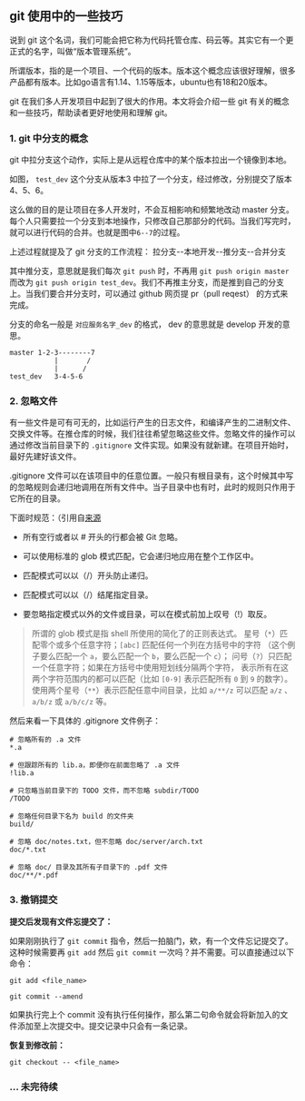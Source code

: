 ## git 使用中的一些技巧

说到 git 这个名词，我们可能会把它称为代码托管仓库、码云等。其实它有一个更正式的名字，叫做“版本管理系统”。

所谓版本，指的是一个项目、一个代码的版本。版本这个概念应该很好理解，很多产品都有版本。比如go语言有1.14、1.15等版本，ubuntu也有18和20版本。

git 在我们多人开发项目中起到了很大的作用。本文将会介绍一些 git 有关的概念和一些技巧，帮助读者更好地使用和理解 git。

### 1. git 中分支的概念

git 中拉分支这个动作，实际上是从远程仓库中的某个版本拉出一个镜像到本地。

如图， `test_dev` 这个分支从版本3 中拉了一个分支，经过修改，分别提交了版本 4、5、6。

这么做的目的是让项目在多人开发时，不会互相影响和频繁地改动 master 分支。每个人只需要拉一个分支到本地操作，只修改自己那部分的代码。当我们写完时，就可以进行代码的合并。也就是图中`6--7`的过程。

上述过程就提及了 git 分支的工作流程： 拉分支--本地开发--推分支--合并分支

其中推分支，意思就是我们每次 `git push` 时，不再用 `git push origin master` 而改为 `git push origin test_dev`。我们不再推主分支，而是推到自己的分支上。当我们要合并分支时，可以通过 github 网页提 pr（pull reqest） 的方式来完成。

分支的命名一般是 `对应服务名字_dev` 的格式， dev 的意思就是 develop 开发的意思。

```
master 1-2-3--------7
           |       /
           |      /
test_dev   3-4-5-6
```

### 2. 忽略文件

有一些文件是可有可无的，比如运行产生的日志文件，和编译产生的二进制文件、交换文件等。在推仓库的时候，我们往往希望忽略这些文件。忽略文件的操作可以通过修改当前目录下的 `.gitignore` 文件实现。如果没有就新建。在项目开始时，最好先建好该文件。

.gitignore 文件可以在该项目中的任意位置。一般只有根目录有，这个时候其中写的忽略规则会递归地调用在所有文件中。当子目录中也有时，此时的规则只作用于它所在的目录。

下面时规范：（引用自[来源](https://git-scm.com/book/zh/v2/Git-%E5%9F%BA%E7%A1%80-%E8%AE%B0%E5%BD%95%E6%AF%8F%E6%AC%A1%E6%9B%B4%E6%96%B0%E5%88%B0%E4%BB%93%E5%BA%93)

* 所有空行或者以 # 开头的行都会被 Git 忽略。

* 可以使用标准的 glob 模式匹配，它会递归地应用在整个工作区中。

* 匹配模式可以以（/）开头防止递归。

* 匹配模式可以以（/）结尾指定目录。

* 要忽略指定模式以外的文件或目录，可以在模式前加上叹号（!）取反。

>所谓的 glob 模式是指 shell 所使用的简化了的正则表达式。 星号（`*`）匹配零个或多个任意字符；`[abc]` 匹配任何一个列在方括号中的字符 （这个例子要么匹配一个 `a`，要么匹配一个 `b`，要么匹配一个 `c`）； 问号（`?`）只匹配一个任意字符；如果在方括号中使用短划线分隔两个字符， 表示所有在这两个字符范围内的都可以匹配（比如 `[0-9]` 表示匹配所有 `0` 到 `9` 的数字）。 使用两个星号（`**`）表示匹配任意中间目录，比如 `a/**/z` 可以匹配 `a/z` 、 `a/b/z` 或 `a/b/c/z` 等。

然后来看一下具体的 .gitignore 文件例子：

```
# 忽略所有的 .a 文件
*.a

# 但跟踪所有的 lib.a，即便你在前面忽略了 .a 文件
!lib.a

# 只忽略当前目录下的 TODO 文件，而不忽略 subdir/TODO
/TODO

# 忽略任何目录下名为 build 的文件夹
build/

# 忽略 doc/notes.txt，但不忽略 doc/server/arch.txt
doc/*.txt

# 忽略 doc/ 目录及其所有子目录下的 .pdf 文件
doc/**/*.pdf
```

### 3. 撤销提交

**提交后发现有文件忘提交了：**

如果刚刚执行了 `git commit` 指令，然后一拍脑门，欸，有一个文件忘记提交了。这种时候需要再 `git add` 然后 `git commit` 一次吗？并不需要。可以直接通过以下命令：

```
git add <file_name>

git commit --amend
```

如果执行完上个 commit 没有执行任何操作，那么第二句命令就会将新加入的文件添加至上次提交中。提交记录中只会有一条记录。

**恢复到修改前：**

`git checkout -- <file_name>`

### ... 未完待续
